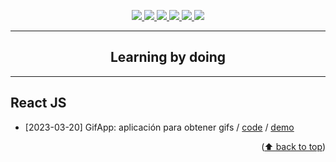 <a name="readme-top"></a>

<p align="center">
  <a href="#astro">
    <img src="https://skillicons.dev/icons?i=astro" />
  </a>
  <a href="#golang">
    <img src="https://skillicons.dev/icons?i=go" />
  </a>
  <a href="#next-js">
    <img src="https://skillicons.dev/icons?i=next" />
  </a>
  <a href="#node-js">
    <img src="https://skillicons.dev/icons?i=nodejs" />
  </a>
  <a href="#react-js">
    <img src="https://skillicons.dev/icons?i=react" />
  </a>
  <a href="#svelte">
    <img src="https://skillicons.dev/icons?i=svelte" />
  </a>
  <hr />
  <h2 align="center">Learning by doing</h2>
</p>

___

## React JS 

* [2023-03-20] GifApp: aplicación para obtener gifs / [code](https://github.com/refpx/learning-by-doing/tree/main/code/reactjs/2023-03-20-gif-app) / [demo]()

<p align="right">(<a target="_blank" href="#readme-top">⬆️ back to top</a>)</p>